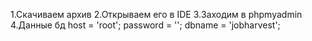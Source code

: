 1.Скачиваем архив
2.Открываем его в IDE
3.Заходим в phpmyadmin
4.Данные бд 
    host = 'root';
    password = '';
    dbname = 'jobharvest';
